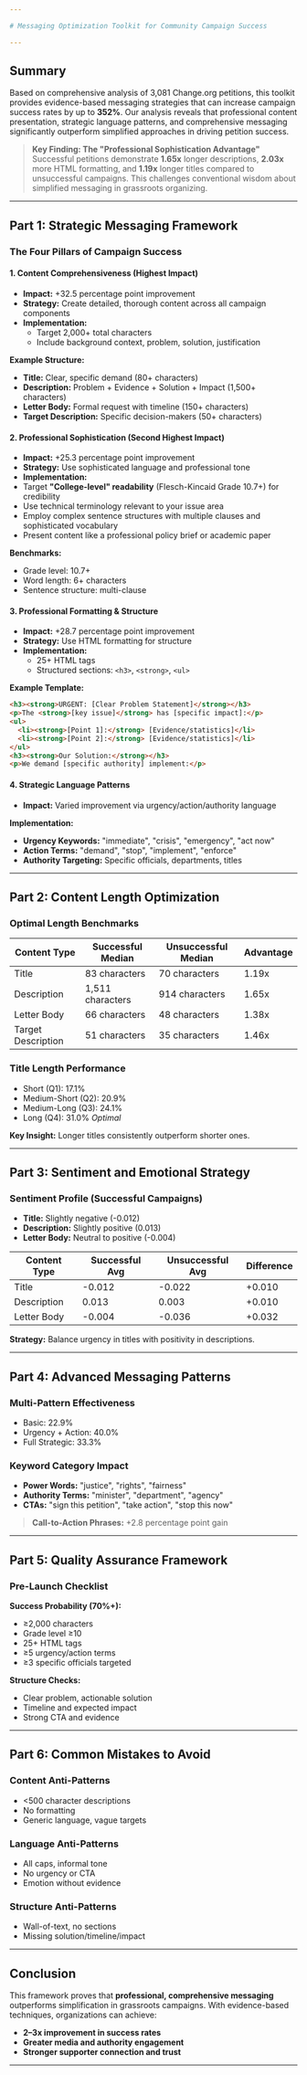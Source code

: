 ```yaml
---

# Messaging Optimization Toolkit for Community Campaign Success

---
```


##  Summary

Based on comprehensive analysis of 3,081 Change.org petitions, this toolkit provides evidence-based messaging strategies that can increase campaign success rates by up to **352%**. Our analysis reveals that professional content presentation, strategic language patterns, and comprehensive messaging significantly outperform simplified approaches in driving petition success.

> **Key Finding: The "Professional Sophistication Advantage"**  
Successful petitions demonstrate **1.65x** longer descriptions, **2.03x** more HTML formatting, and **1.19x** longer titles compared to unsuccessful campaigns. This challenges conventional wisdom about simplified messaging in grassroots organizing.

---

## Part 1: Strategic Messaging Framework

### The Four Pillars of Campaign Success

#### 1. Content Comprehensiveness (Highest Impact)
- **Impact:** +32.5 percentage point improvement
- **Strategy:** Create detailed, thorough content across all campaign components
- **Implementation:**
  - Target 2,000+ total characters
  - Include background context, problem, solution, justification

**Example Structure:**
- **Title:** Clear, specific demand (80+ characters)  
- **Description:** Problem + Evidence + Solution + Impact (1,500+ characters)  
- **Letter Body:** Formal request with timeline (150+ characters)  
- **Target Description:** Specific decision-makers (50+ characters)

#### 2. Professional Sophistication (Second Highest Impact)
- **Impact:** +25.3 percentage point improvement
- **Strategy:** Use sophisticated language and professional tone
- **Implementation:**
 - Target **"College-level" readability** (Flesch-Kincaid Grade 10.7+) for credibility
 - Use technical terminology relevant to your issue area
 - Employ complex sentence structures with multiple clauses and sophisticated vocabulary
 - Present content like a professional policy brief or academic paper

**Benchmarks:**
- Grade level: 10.7+  
- Word length: 6+ characters  
- Sentence structure: multi-clause

#### 3. Professional Formatting & Structure
- **Impact:** +28.7 percentage point improvement
- **Strategy:** Use HTML formatting for structure
- **Implementation:**
  - 25+ HTML tags
  - Structured sections: `<h3>`, `<strong>`, `<ul>`

**Example Template:**
```html
<h3><strong>URGENT: [Clear Problem Statement]</strong></h3>
<p>The <strong>[key issue]</strong> has [specific impact]:</p>
<ul>
  <li><strong>[Point 1]:</strong> [Evidence/statistics]</li>
  <li><strong>[Point 2]:</strong> [Evidence/statistics]</li>
</ul>
<h3><strong>Our Solution:</strong></h3>
<p>We demand [specific authority] implement:</p>
```

#### 4. Strategic Language Patterns
- **Impact:** Varied improvement via urgency/action/authority language

**Implementation:**
- **Urgency Keywords:** "immediate", "crisis", "emergency", "act now"
- **Action Terms:** "demand", "stop", "implement", "enforce"
- **Authority Targeting:** Specific officials, departments, titles

---

## Part 2: Content Length Optimization

### Optimal Length Benchmarks
| Content Type       | Successful Median | Unsuccessful Median | Advantage |
|--------------------|-------------------|----------------------|-----------|
| Title              | 83 characters     | 70 characters        | 1.19x     |
| Description        | 1,511 characters  | 914 characters       | 1.65x     |
| Letter Body        | 66 characters     | 48 characters        | 1.38x     |
| Target Description | 51 characters     | 35 characters        | 1.46x     |

### Title Length Performance
- Short (Q1): 17.1%
- Medium-Short (Q2): 20.9%
- Medium-Long (Q3): 24.1%
- Long (Q4): 31.0%  *Optimal*

**Key Insight:** Longer titles consistently outperform shorter ones.

---

## Part 3: Sentiment and Emotional Strategy

### Sentiment Profile (Successful Campaigns)
- **Title:** Slightly negative (-0.012)
- **Description:** Slightly positive (0.013)
- **Letter Body:** Neutral to positive (-0.004)

| Content Type | Successful Avg | Unsuccessful Avg | Difference |
|--------------|----------------|------------------|------------|
| Title        | -0.012         | -0.022           | +0.010     |
| Description  | 0.013          | 0.003            | +0.010     |
| Letter Body  | -0.004         | -0.036           | +0.032     |

**Strategy:** Balance urgency in titles with positivity in descriptions.

---

## Part 4: Advanced Messaging Patterns

### Multi-Pattern Effectiveness
- Basic: 22.9%
- Urgency + Action: 40.0%
- Full Strategic: 33.3%

### Keyword Category Impact
- **Power Words:** "justice", "rights", "fairness"
- **Authority Terms:** "minister", "department", "agency"
- **CTAs:** "sign this petition", "take action", "stop this now"

> **Call-to-Action Phrases:** +2.8 percentage point gain

---

## Part 5: Quality Assurance Framework

### Pre-Launch Checklist
**Success Probability (70%+):**
- ≥2,000 characters
- Grade level ≥10
- 25+ HTML tags
- ≥5 urgency/action terms
- ≥3 specific officials targeted

**Structure Checks:**
- Clear problem, actionable solution
- Timeline and expected impact
- Strong CTA and evidence


---

## Part 6: Common Mistakes to Avoid

###  Content Anti-Patterns
- <500 character descriptions
- No formatting
- Generic language, vague targets

###  Language Anti-Patterns
- All caps, informal tone
- No urgency or CTA
- Emotion without evidence

###  Structure Anti-Patterns
- Wall-of-text, no sections
- Missing solution/timeline/impact



---

## Conclusion

This framework proves that **professional, comprehensive messaging** outperforms simplification in grassroots campaigns. With evidence-based techniques, organizations can achieve:

- **2–3x improvement in success rates**
- **Greater media and authority engagement**
- **Stronger supporter connection and trust**



---
